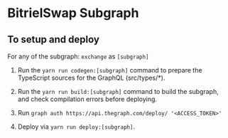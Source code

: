 # BitrielSwap Subgraph

## To setup and deploy

For any of the subgraph: `exchange` as `[subgraph]`

1. Run the `yarn run codegen:[subgraph]` command to prepare the TypeScript sources for the GraphQL (src/types/*).

2. Run the `yarn run build:[subgraph]` command to build the subgraph, and check compilation errors before deploying.

3. Run `graph auth https://api.thegraph.com/deploy/ '<ACCESS_TOKEN>'`

4. Deploy via `yarn run deploy:[subgraph]`.
